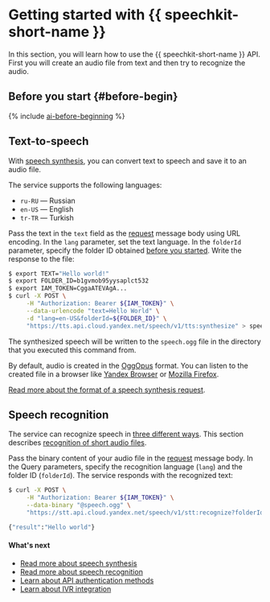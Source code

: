 # Getting started with {{ speechkit-short-name }}

In this section, you will learn how to use the {{ speechkit-short-name }} API. First you will create an audio file from text and then try to recognize the audio.

## Before you start {#before-begin}

{% include [ai-before-beginning](../_includes/ai-before-beginning.md) %}

## Text-to-speech

With [speech synthesis](tts/index.md), you can convert text to speech and save it to an audio file.

The service supports the following languages:

* `ru-RU` — Russian
* `en-US` — English
* `tr-TR` — Turkish

Pass the text in the `text` field as the [request](tts/request.md) message body using URL encoding. In the `lang` parameter, set the text language. In the `folderId` parameter, specify the folder ID obtained [before you started](#before-begin). Write the response to the file:

```bash
$ export TEXT="Hello world!"
$ export FOLDER_ID=b1gvmob95yysaplct532
$ export IAM_TOKEN=CggaATEVAgA...
$ curl -X POST \
     -H "Authorization: Bearer ${IAM_TOKEN}" \
     --data-urlencode "text=Hello World" \
     -d "lang=en-US&folderId=${FOLDER_ID}" \
     "https://tts.api.cloud.yandex.net/speech/v1/tts:synthesize" > speech.ogg
```

The synthesized speech will be written to the `speech.ogg` file in the directory that you executed this command from.

By default, audio is created in the [OggOpus](https://wiki.xiph.org/OggOpus) format. You can listen to the created file in a browser like [Yandex Browser](https://browser.yandex.ru) or [Mozilla Firefox](http://www.mozilla.org).

[Read more about the format of a speech synthesis request](tts/request.md).

## Speech recognition

The service can recognize speech in [three different ways](stt/index.md#stt-ways). This section describes [recognition of short audio files](stt/request.md).

Pass the binary content of your audio file in the [request](stt/request.md) message body. In the Query parameters, specify the recognition language (`lang`) and the folder ID (`folderId`). The service responds with the recognized text:

```bash
$ curl -X POST \
     -H "Authorization: Bearer ${IAM_TOKEN}" \
     --data-binary "@speech.ogg" \
     "https://stt.api.cloud.yandex.net/speech/v1/stt:recognize?folderId=${FOLDER_ID}"

{"result":"Hello world"}
```

#### What's next

* [Read more about speech synthesis](tts/index.md)
* [Read more about speech recognition](stt/index.md)
* [Learn about API authentication methods](concepts/auth.md)
* [Learn about IVR integration](concepts/ivr-integration)

